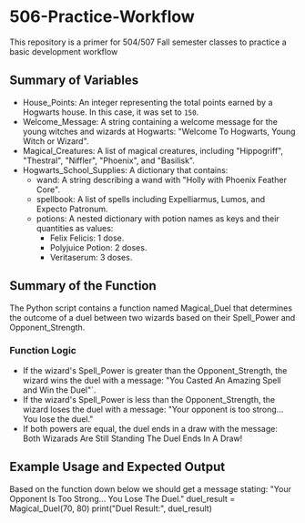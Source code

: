 # 506-Practice-Workflow
This repository is a primer for 504/507 Fall semester classes to practice a basic development workflow 

## Summary of Variables

- House_Points: An integer representing the total points earned by a Hogwarts house. In this case, it was set to `150`.
- Welcome_Message: A string containing a welcome message for the young witches and wizards at Hogwarts: "Welcome To Hogwarts, Young Witch or Wizard".
- Magical_Creatures: A list of magical creatures, including "Hippogriff", "Thestral", "Niffler", "Phoenix", and "Basilisk".
- Hogwarts_School_Supplies: A dictionary that contains:
  - wand: A string describing a wand with "Holly with Phoenix Feather Core".
  - spellbook: A list of spells including Expelliarmus, Lumos, and Expecto Patronum.
  - potions: A nested dictionary with potion names as keys and their quantities as values:
    - Felix Felicis: 1 dose.
    - Polyjuice Potion: 2 doses.
    - Veritaserum: 3 doses.

## Summary of the Function

The Python script contains a function named Magical_Duel that determines the outcome of a duel between two wizards based on their Spell_Power and Opponent_Strength.

### Function Logic

- If the wizard's Spell_Power is greater than the Opponent_Strength, the wizard wins the duel with a message: "You Casted An Amazing Spell and Win the Duel"`.
- If the wizard's Spell_Power is less than the Opponent_Strength, the wizard loses the duel with a message: "Your opponent is too strong... You lose the duel."
- If both powers are equal, the duel ends in a draw with the message: Both Wizarads Are Still Standing The Duel Ends In A Draw!

## Example Usage and Expected Output

Based on the function down below we should get a message stating: "Your Opponent Is Too Strong... You Lose The Duel."
duel_result = Magical_Duel(70, 80)
print("Duel Result:", duel_result)